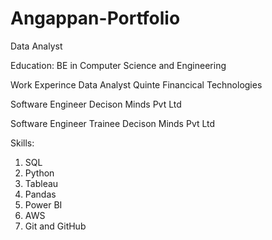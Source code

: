 # Angappan-Portfolio

Data Analyst

Education:
    BE in Computer Science and Engineering 

Work Experince
  Data Analyst
  Quinte Financical Technologies

  Software Engineer
  Decison Minds Pvt Ltd

  Software Engineer Trainee
  Decison Minds Pvt Ltd

Skills:
  1. SQL
  2. Python
  3. Tableau
  4. Pandas
  5. Power BI
  6. AWS
  7. Git and GitHub
